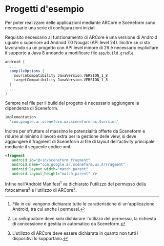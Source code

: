 # Progetti d'esempio

Per poter realizzare delle applicazioni mediante ARCore e Sceneform sono necessarie una serie di configurazioni iniziali.

Requisito necessario al funzionamento di ARCore è una versione di Android uguale o superiore ad Android 7.0 Nougat (API level 24).
Inoltre se si sta lavorando su un progetto con API level minore di 26 è necessario esplicitare il supporto a Java 8 andando a modificare file `app/build.gradle`.

```gradle
android {
  ...
  compileOptions {
    sourceCompatibility JavaVersion.VERSION_1_8
    targetCompatibility JavaVersion.VERSION_1_8
  }
  ...
}
```

Sempre nel file per il build del progetto è necessario aggiungere la dipendenza di Sceneform.

```gradle
implementation 
  'com.google.ar.sceneform.ux:sceneform-ux:$version'
```

Inoltre per sfruttare al massimo le potenzialità offerte da Sceneform e ridurre al minimo il lavoro extra per la gestione delle view, si deve aggiungere il fragment di Sceneform al file di layout dell'activity principale mediante il seguente codice xml.

```xml
<fragment
   android:id="@+id/sceneform_fragment"
   android:name="com.google.ar.sceneform.ux.ArFragment"
   android:layout_width="match_parent"
   android:layout_height="match_parent" />
```

Infine nell'Android Manifest[^manifest] va dichiarato l'utilizzo del permesso della fotocamera[^camera] e l'utilizzo di ARCore[^arcore].

[^manifest]: File in cui vengono dichiarate tutte le caratteristiche di un'applicazione Android, tra cui anche i permessi.

[^camera]: Lo sviluppatore deve solo dichiarare l'utilizzo del permesso, la richiesta di concessione è gestita in automatico da Sceneform.

[^arcore]: L'utilizzo di ARCore deve essere dichiarata in quanto non tutti i dispositivi lo supportano.
